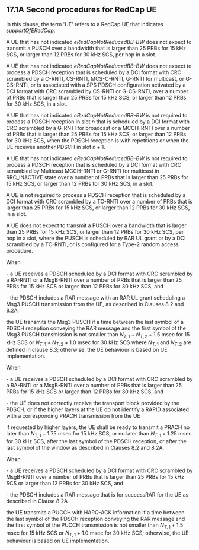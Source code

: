 ## 17.1A Second procedures for RedCap UE

In this clause, the term \'UE\' refers to a RedCap UE that indicates
*supportOfERedCap*.

A UE that has not indicated *eRedCapNotReducedBB-BW* does not expect to
transmit a PUSCH over a bandwidth that is larger than 25 PRBs for 15 kHz
SCS, or larger than 12 PRBs for 30 kHz SCS, per hop in a slot.

A UE that has not indicated *eRedCapNotReducedBB-BW* does not expect to
process a PDSCH reception that is scheduled by a DCI format with CRC
scrambled by a C-RNTI, CS-RNTI, MCS-C-RNTI, G-RNTI for multicast, or
G-CS-RNTI, or is associated with a SPS PDSCH configuration activated by
a DCI format with CRC scrambled by CS-RNTI or G-CS-RNTI, over a number
of PRBs that is larger than 25 PRBs for 15 kHz SCS, or larger than 12
PRBs for 30 kHz SCS, in a slot.

A UE that has not indicated *eRedCapNotReducedBB-BW* is not required to
process a PDSCH reception in slot $n$ that is scheduled by a DCI format
with CRC scrambled by a G-RNTI for broadcast or a MCCH-RNTI over a
number of PRBs that is larger than 25 PRBs for 15 kHz SCS, or larger
than 12 PRBs for 30 kHz SCS, when the PDSCH reception is with
repetitions or when the UE receives another PDSCH in slot $n + 1$.

A UE that has not indicated *eRedCapNotReducedBB-BW* is not required to
process a PDSCH reception that is scheduled by a DCI format with CRC
scrambled by Multicast MCCH-RNTI or G-RNTI for multicast in RRC_INACTIVE
state over a number of PRBs that is larger than 25 PRBs for 15 kHz SCS,
or larger than 12 PRBs for 30 kHz SCS, in a slot.

A UE is not required to process a PDSCH reception that is scheduled by a
DCI format with CRC scrambled by a TC-RNTI over a number of PRBs that is
larger than 25 PRBs for 15 kHz SCS, or larger than 12 PRBs for 30 kHz
SCS, in a slot.

A UE does not expect to transmit a PUSCH over a bandwidth that is larger
than 25 PRBs for 15 kHz SCS, or larger than 12 PRBs for 30 kHz SCS, per
hop in a slot, where the PUSCH is scheduled by RAR UL grant or by a DCI
scrambled by a TC-RNTI, or is configured for a Type-2 random access
procedure.

When

\- a UE receives a PDSCH scheduled by a DCI format with CRC scrambled by
a RA-RNTI or a MsgB-RNTI over a number of PRBs that is larger than 25
PRBs for 15 kHz SCS or larger than 12 PRBs for 30 kHz SCS, and

\- the PDSCH includes a RAR message with an RAR UL grant scheduling a
Msg3 PUSCH transmission from the UE, as described in Clauses 8.2 and
8.2A

the UE transmits the Msg3 PUSCH if a time between the last symbol of a
PDSCH reception conveying the RAR message and the first symbol of the
Msg3 PUSCH transmission is not smaller than $N_{T,1} + N_{T,2} + 1.5$
msec for 15 kHz SCS or $N_{T,1} + N_{T,2} + 1.0$ msec for 30 kHz SCS
where $N_{T,1}$ and $N_{T,2}$ are defined in clause 8.3; otherwise, the
UE behaviour is based on UE implementation.

When

\- a UE receives a PDSCH scheduled by a DCI format with CRC scrambled by
a RA-RNTI or a MsgB-RNTI over a number of PRBs that is larger than 25
PRBs for 15 kHz SCS or larger than 12 PRBs for 30 kHz SCS, and

\- the UE does not correctly receive the transport block provided by the
PDSCH, or if the higher layers at the UE do not identify a RAPID
associated with a corresponding PRACH transmission from the UE

if requested by higher layers, the UE shall be ready to transmit a PRACH
no later than $N_{T,1} + 1.75$ msec for 15 kHz SCS, or no later than
$N_{T,1} + 1.25$ msec for 30 kHz SCS, after the last symbol of the PDSCH
reception, or after the last symbol of the window as described in
Clauses 8.2 and 8.2A.

When

\- a UE receives a PDSCH scheduled by a DCI format with CRC scrambled by
MsgB-RNTI over a number of PRBs that is larger than 25 PRBs for 15 kHz
SCS or larger than 12 PRBs for 30 kHz SCS, and

\- the PDSCH includes a RAR message that is for successRAR for the UE as
described in Clause 8.2A

the UE transmits a PUCCH with HARQ-ACK information if a time between the
last symbol of the PDSCH reception conveying the RAR message and the
first symbol of the PUCCH transmission is not smaller than
$N_{T,1} + 1.5$ msec for 15 kHz SCS or $N_{T,1} + 1.0$ msec for 30 kHz
SCS; otherwise, the UE behaviour is based on UE implementation.